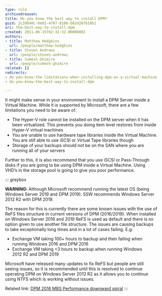 ```yaml
---
type: rule
archivedreason: 
title: Do you know the best way to install DPM?
guid: 2c39840c-6e01-4707-8106-b62d287b18b1
uri: the-best-way-to-install-dpm
created: 2011-06-15T02:32:32.0000000Z
authors:
- title: Matthew Hodgkins
  url: /people/matthew-hodgkins
- title: Steven Andrews
  url: /people/steven-andrews
- title: Sumesh Ghimire
  url: /people/sumesh-ghimire
related: []
redirects:
- do-you-know-the-limitations-when-installing-dpm-as-a-virtual-machine
- do-you-know-the-best-way-to-install-dpm

---
```


It might make sense in your environment to install a DPM Server inside a Virtual Machine. While it is supported by Microsoft, there are a few limitations you need to be aware of. 

<!--endintro-->

* The Hyper-V role cannot be installed on the DPM server when it has been virtualized. This prevents you doing item level restores from inside Hyper-V virtual machines
* You are unable to use hardware tape libraries inside the Virtual Machine. You are still able to use iSCSI or Virtual Tape libraries though
* Storage of your backups should not be on the SAN where you are running all of your servers

Further to this, it is also recommend that you use iSCSI or Pass-Through disks if you are going to be using DPM inside a Virtual Machine. Using VHD’s in the storage pool is going to give you poor performance.


::: greybox

**WARNING:** Although Microsoft recommend running the latest OS (being Windows Server 2019 and DPM 2019). SSW recommends Windows Server 2012 R2 with DPM 2019.

The reason for this is currently there are some known issues with the use of ReFS files structure in current versions of DPM (2016/2019). When installed on Windows Server 2016 and 2019 ReFS is used as default and there is no option given to use another file structure. The issues are causing backups to take exceptionally long times and in a lot of cases failing. E.g:

* Exchange VM taking 100+ hours to backup and then failing when running Windows 2016 and DPM 2016
* Exchange VM taking &lt;3 hours to backup when running Windows 2012 R2 and DPM 2019


Microsoft have released many updates to fix ReFS but people are still seeing issues, so it is recommended until this is resolved to continue operating DPM on Windows Server 2012 R2 as it allows you to continue using NTFS which is working without issues.

Related link: [DPM 2016 MBS Performance downward spiral](https://social.technet.microsoft.com/Forums/en-US/7e4e4da4-1168-46cd-900f-9ca2bc364d5a/dpm-2016-mbs-performance-downward-spiral)
:::
